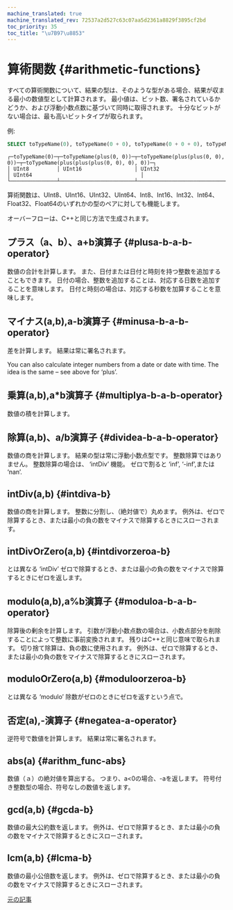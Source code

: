 ```yaml
---
machine_translated: true
machine_translated_rev: 72537a2d527c63c07aa5d2361a8829f3895cf2bd
toc_priority: 35
toc_title: "\u7B97\u8853"
---
```


# 算術関数 {#arithmetic-functions}

すべての算術関数について、結果の型は、そのような型がある場合、結果が収まる最小の数値型として計算されます。 最小値は、ビット数、署名されているかどうか、および浮動小数点数に基づいて同時に取得されます。 十分なビットがない場合は、最も高いビットタイプが取られます。

例:

``` sql
SELECT toTypeName(0), toTypeName(0 + 0), toTypeName(0 + 0 + 0), toTypeName(0 + 0 + 0 + 0)
```

``` text
┌─toTypeName(0)─┬─toTypeName(plus(0, 0))─┬─toTypeName(plus(plus(0, 0), 0))─┬─toTypeName(plus(plus(plus(0, 0), 0), 0))─┐
│ UInt8         │ UInt16                 │ UInt32                          │ UInt64                                   │
└───────────────┴────────────────────────┴─────────────────────────────────┴──────────────────────────────────────────┘
```

算術関数は、UInt8、UInt16、UInt32、UInt64、Int8、Int16、Int32、Int64、Float32、Float64のいずれかの型のペアに対しても機能します。

オーバーフローは、C++と同じ方法で生成されます。

## プラス（a、b）、a+b演算子 {#plusa-b-a-b-operator}

数値の合計を計算します。
また、日付または日付と時刻を持つ整数を追加することもできます。 日付の場合、整数を追加することは、対応する日数を追加することを意味します。 日付と時刻の場合は、対応する秒数を加算することを意味します。

## マイナス(a,b),a-b演算子 {#minusa-b-a-b-operator}

差を計算します。 結果は常に署名されます。

You can also calculate integer numbers from a date or date with time. The idea is the same – see above for ‘plus’.

## 乗算(a,b),a\*b演算子 {#multiplya-b-a-b-operator}

数値の積を計算します。

## 除算(a,b)、a/b演算子 {#dividea-b-a-b-operator}

数値の商を計算します。 結果の型は常に浮動小数点型です。
整数除算ではありません。 整数除算の場合は、 ‘intDiv’ 機能。
ゼロで割ると ‘inf’, ‘-inf’,または ‘nan’.

## intDiv(a,b) {#intdiva-b}

数値の商を計算します。 整数に分割し、（絶対値で）丸めます。
例外は、ゼロで除算するとき、または最小の負の数をマイナスで除算するときにスローされます。

## intDivOrZero(a,b) {#intdivorzeroa-b}

とは異なる ‘intDiv’ ゼロで除算するとき、または最小の負の数をマイナスで除算するときにゼロを返します。

## modulo(a,b),a%b演算子 {#moduloa-b-a-b-operator}

除算後の剰余を計算します。
引数が浮動小数点数の場合は、小数点部分を削除することによって整数に事前変換されます。
残りはC++と同じ意味で取られます。 切り捨て除算は、負の数に使用されます。
例外は、ゼロで除算するとき、または最小の負の数をマイナスで除算するときにスローされます。

## moduloOrZero(a,b) {#moduloorzeroa-b}

とは異なる ‘modulo’ 除数がゼロのときにゼロを返すという点で。

## 否定(a),-演算子 {#negatea-a-operator}

逆符号で数値を計算します。 結果は常に署名されます。

## abs(a) {#arithm_func-abs}

数値（ａ）の絶対値を算出する。 つまり、a\<0の場合、-aを返します。 符号付き整数型の場合、符号なしの数値を返します。

## gcd(a,b) {#gcda-b}

数値の最大公約数を返します。
例外は、ゼロで除算するとき、または最小の負の数をマイナスで除算するときにスローされます。

## lcm(a,b) {#lcma-b}

数値の最小公倍数を返します。
例外は、ゼロで除算するとき、または最小の負の数をマイナスで除算するときにスローされます。

[元の記事](https://clickhouse.tech/docs/en/query_language/functions/arithmetic_functions/) <!--hide-->
